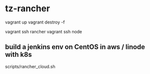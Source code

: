 # tz-rancher

vagrant up
vagrant destroy -f

vagrant ssh rancher
vagrant ssh node



## build a jenkins env on CentOS in aws / linode with k8s
scripts/rancher_cloud.sh

